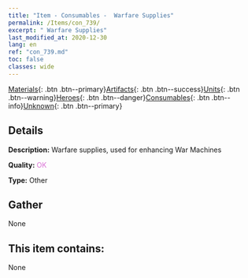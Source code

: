 ```yaml
---
title: "Item - Consumables -  Warfare Supplies"
permalink: /Items/con_739/
excerpt: " Warfare Supplies"
last_modified_at: 2020-12-30
lang: en
ref: "con_739.md"
toc: false
classes: wide
---
```

 [Materials](/Items/){: .btn .btn--primary}[Artifacts](/Items/Artifacts/){: .btn .btn--success}[Units](/Items/Units/){: .btn .btn--warning}[Heroes](/Items/Heroes/){: .btn .btn--danger}[Consumables](/Items/Consumables/){: .btn .btn--info}[Unknown](/Items/Unknown/){: .btn .btn--primary}

## Details
 **Description:** Warfare supplies, used for enhancing War Machines

 **Quality:** <span style="color: #DA70D6">OK</span>

 **Type:** Other

## Gather

  None

## This item contains:

  None

